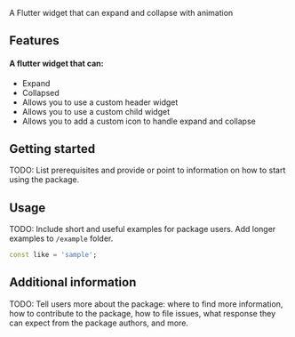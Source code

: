 A Flutter widget that can expand and collapse with animation

## Features

#### A flutter widget that can:

* Expand
* Collapsed
* Allows you to use a custom header widget
* Allows you to use a custom child widget
* Allows you to add a custom icon to handle expand and collapse

## Getting started

TODO: List prerequisites and provide or point to information on how to
start using the package.

## Usage

TODO: Include short and useful examples for package users. Add longer examples
to `/example` folder.

```dart
const like = 'sample';
```

## Additional information

TODO: Tell users more about the package: where to find more information, how to
contribute to the package, how to file issues, what response they can expect
from the package authors, and more.
